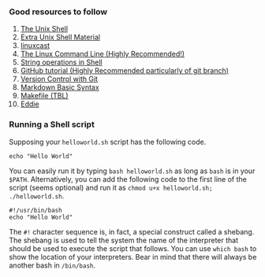 ### Good resources to follow
1. [The Unix Shell](https://swcarpentry.github.io/shell-novice/)
2. [Extra Unix Shell Material](https://carpentries-incubator.github.io/shell-extras/)
3. [linuxcast](https://www.youtube.com/playlist?list=PLrrWFMyom0IocKsc1ukKFxOljEg7IT_W3)
4. [The Linux Command Line (Highly Recommended!)](http://billie66.github.io/TLCL/book/index.html)
5. [String operations in Shell](https://www.tldp.org/LDP/abs/html/string-manipulation.html)
6. [GitHub tutorial (Highly Recommended particularly of git branch) ](https://product.hubspot.com/blog/git-and-github-tutorial-for-beginners)
7. [Version Control with Git](https://swcarpentry.github.io/git-novice/)
8. [Markdown Basic Syntax](https://www.markdownguide.org/basic-syntax/)
9. [Makefile (TBL)](http://swcarpentry.github.io/make-novice/)
10. [Eddie](https://www.wiki.ed.ac.uk/display/ResearchServices/Introduction+to+Eddie+Course+-+Exercises)

### Running a Shell script
Supposing your `helloworld.sh` script has the following code.
```
echo "Hello World"
```
You can easily run it by typing `bash helloworld.sh` as long as `bash` is in your `$PATH`. Alternatively, you can add the following code to the first line of the script (seems optional) and run it as `chmod u+x helloworld.sh; ./helloworld.sh`.
```
#!/usr/bin/bash
echo "Hello World"
```
The `#!` character sequence is, in fact, a special construct called a shebang. The shebang is used to tell the system the name of the interpreter that should be used to execute the script that follows. You can use `which bash` to show the location of your interpreters. Bear in mind that there will always be another bash in `/bin/bash`.


